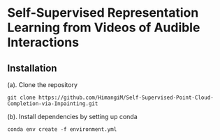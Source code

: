 # Self-Supervised Representation Learning from Videos of Audible Interactions

## Installation
(a). Clone the repository
```
git clone https://github.com/HimangiM/Self-Supervised-Point-Cloud-Completion-via-Inpainting.git
```
(b). Install dependencies by setting up conda
```
conda env create -f environment.yml
```
